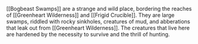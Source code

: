 [[Bogbeast Swamps]] are a strange and wild place, bordering the reaches of [[Greenheart Wilderness]] and [[Frigid Crucible]]. They are large swamps, riddled with rocky sinkholes, creatures of mud, and abberations that leak out from [[Greenheart Wilderness]]. The creatures that live here are hardened by the necessity to survive and the thrill of hunting. 